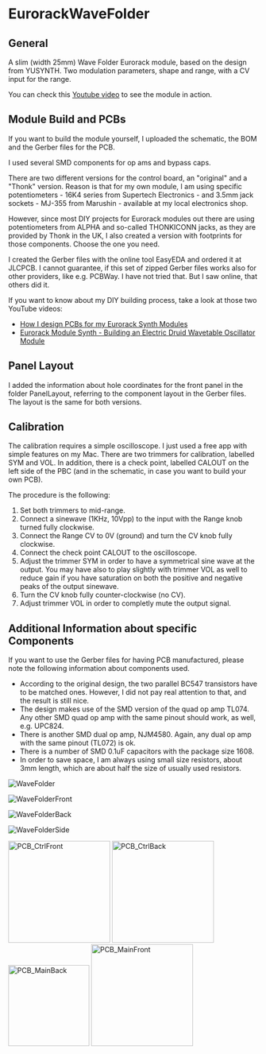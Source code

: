 # EurorackWaveFolder
## General
A slim (width 25mm) Wave Folder Eurorack module, based on the design from YUSYNTH.
Two modulation parameters, shape and range, with a CV input for the range.

You can check this [Youtube video](https://youtu.be/8ZWv8SXo3Ds) to see the module in action.

## Module Build and PCBs
If you want to build the module yourself, I uploaded the schematic, the BOM and the Gerber files for the PCB.

I used several SMD components for op ams and bypass caps.

There are two different versions for the control board, an "original" and a "Thonk" version.
Reason is that for my own module, I am using specific potentiometers - 16K4 series from Supertech Electronics - and 3.5mm jack sockets - MJ-355 from Marushin - available at my local electronics shop.

However, since most DIY projects for Eurorack modules out there are using potentiometers from ALPHA and so-called THONKICONN jacks, as they are provided by Thonk in the UK, I also created a version with footprints for those components.
Choose the one you need.

I created the Gerber files with the online tool EasyEDA and ordered it at JLCPCB.
I cannot guarantee, if this set of zipped Gerber files works also for other providers, like e.g. PCBWay. I have not tried that. But I saw online, that others did it.

If you want to know about my DIY building process, take a look at those two YouTube videos:
- [How I design PCBs for my Eurorack Synth Modules](https://youtu.be/pXtuV9Pv-m4)
- [Eurorack Module Synth - Building an Electric Druid Wavetable Oscillator Module](https://youtu.be/ECpdo4HfqLg)

## Panel Layout
I added the information about hole coordinates for the front panel in the folder PanelLayout, referring to the component layout in the Gerber files. The layout is the same for both versions.

## Calibration
The calibration requires a simple oscilloscope. I just used a free app with simple features on my Mac. There are two trimmers for calibration, labelled SYM and VOL. In addition, there is a check point, labelled CALOUT on the left side of the PBC (and in the schematic, in case you want to build your own PCB).

The procedure is the following:
1. Set both trimmers to mid-range.
2. Connect a sinewave (1KHz, 10Vpp) to the input with the Range knob turned fully clockwise.
3. Connect the Range CV to 0V (ground) and turn the CV knob fully clockwise.
4. Connect the check point CALOUT to the oscilloscope.
5. Adjust the trimmer SYM in order to have a symmetrical sine wave at the output. You may have also to play slightly with trimmer VOL as well to reduce gain if you have saturation on both the positive and negative peaks of the output sinewave.
6. Turn the CV knob fully counter-clockwise (no CV).
7. Adjust trimmer VOL in order to completly mute the output signal.

## Additional Information about specific Components
If you want to use the Gerber files for having PCB manufactured, please note the following information about components used.

- According to the original design, the two parallel BC547 transistors have to be matched ones. However, I did not pay real attention to that, and the result is still nice.
- The design makes use of the SMD version of the quad op amp TL074. Any other SMD quad op amp with the same pinout should work, as well, e.g. UPC824.
- There is another SMD dual op amp, NJM4580. Again, any dual op amp with the same pinout (TL072) is ok.
- There is a number of SMD 0.1uF capacitors with the package size 1608.
- In order to save space, I am always using small size resistors, about 3mm length, which are about half the size of usually used resistors.

![WaveFolder](https://user-images.githubusercontent.com/97026614/190561438-12a8842e-a8e9-4303-a96c-b654d74ac4d2.jpeg)

![WaveFolderFront](https://user-images.githubusercontent.com/97026614/190561466-ca433b1f-5f22-45f2-ac1c-9ab26f27c830.jpeg)

![WaveFolderBack](https://user-images.githubusercontent.com/97026614/190561485-44491658-3dac-4c9c-84ec-6c13938b320b.jpeg)

![WaveFolderSide](https://user-images.githubusercontent.com/97026614/190561505-249db9bc-8ac4-41ae-8f76-1ea696b69956.jpeg)

<img width="205" alt="PCB_CtrlFront" src="https://user-images.githubusercontent.com/97026614/190561617-0cfa1119-23b3-411b-8f0d-9020b270ba66.png">

<img width="205" alt="PCB_CtrlBack" src="https://user-images.githubusercontent.com/97026614/190561633-660d2875-82bd-4e18-ad20-486ec7a3bfab.png">

<img width="163" alt="PCB_MainBack" src="https://user-images.githubusercontent.com/97026614/197124145-cf5de74c-3188-4f03-9dfc-e16f30d8ea7c.png">

<img width="205" alt="PCB_MainFront" src="https://user-images.githubusercontent.com/97026614/190561572-bcfa7b1b-1e1c-4107-aaa4-68b813ed024f.png">
